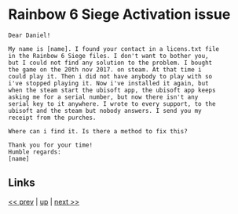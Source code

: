 # Rainbow 6 Siege Activation issue

    Dear Daniel!

    My name is [name]. I found your contact in a licens.txt file
    in the Rainbow 6 Siege files. I don't want to bother you,
    but I could not find any solution to the problem. I bought
    the game on the 20th nov 2017. on steam. At that time i
    could play it. Then i did not have anybody to play with so
    i've stopped playing it. Now i've installed it again, but
    when the steam start the ubisoft app, the ubisoft app keeps
    asking me for a serial number, but now there isn't any
    serial key to it anywhere. I wrote to every support, to the
    ubisoft and the steam but nobody answers. I send you my
    receipt from the purches.

    Where can i find it. Is there a method to fix this?

    Thank you for your time!
    Humble regards:
    [name]

## Links

[<< prev](2024-05-20.md) | [up](../) | [next >> ](../)
